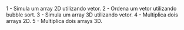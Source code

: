 1 - Simula um array 2D utilizando vetor.
2 - Ordena um vetor utilizando bubble sort.
3 - Simula um array 3D utilizando vetor.
4 - Multiplica dois arrays 2D.
5 - Multiplica dois arrays 3D.
